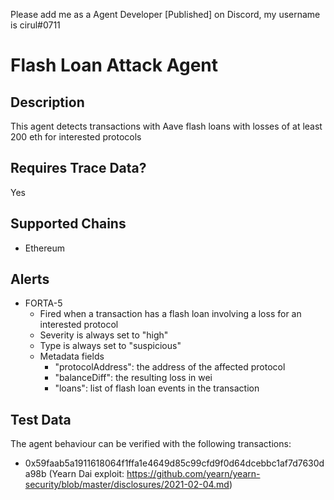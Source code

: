 Please add me as a Agent Developer [Published] on Discord, my username is cirul#0711
# Flash Loan Attack Agent

## Description

This agent detects transactions with Aave flash loans with losses of at least 200 eth for interested protocols

## Requires Trace Data?

Yes

## Supported Chains

- Ethereum

## Alerts

- FORTA-5
  - Fired when a transaction has a flash loan involving a loss for an interested protocol
  - Severity is always set to "high"
  - Type is always set to "suspicious"
  - Metadata fields
    - "protocolAddress": the address of the affected protocol
    - "balanceDiff": the resulting loss in wei
    - "loans": list of flash loan events in the transaction

## Test Data

The agent behaviour can be verified with the following transactions:

- 0x59faab5a1911618064f1ffa1e4649d85c99cfd9f0d64dcebbc1af7d7630da98b (Yearn Dai exploit: https://github.com/yearn/yearn-security/blob/master/disclosures/2021-02-04.md)

